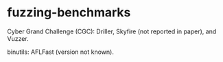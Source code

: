 # fuzzing-benchmarks

Cyber Grand Challenge (CGC): Driller, Skyfire (not reported in paper), and Vuzzer.

binutils: AFLFast (version not known).
